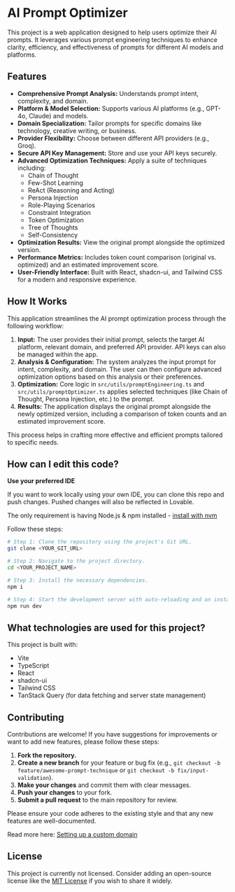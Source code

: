 # AI Prompt Optimizer

This project is a web application designed to help users optimize their AI prompts. It leverages various prompt engineering techniques to enhance clarity, efficiency, and effectiveness of prompts for different AI models and platforms.

## Features

- **Comprehensive Prompt Analysis:** Understands prompt intent, complexity, and domain.
- **Platform & Model Selection:** Supports various AI platforms (e.g., GPT-4o, Claude) and models.
- **Domain Specialization:** Tailor prompts for specific domains like technology, creative writing, or business.
- **Provider Flexibility:** Choose between different API providers (e.g., Groq).
- **Secure API Key Management:** Store and use your API keys securely.
- **Advanced Optimization Techniques:** Apply a suite of techniques including:
    - Chain of Thought
    - Few-Shot Learning
    - ReAct (Reasoning and Acting)
    - Persona Injection
    - Role-Playing Scenarios
    - Constraint Integration
    - Token Optimization
    - Tree of Thoughts
    - Self-Consistency
- **Optimization Results:** View the original prompt alongside the optimized version.
- **Performance Metrics:** Includes token count comparison (original vs. optimized) and an estimated improvement score.
- **User-Friendly Interface:** Built with React, shadcn-ui, and Tailwind CSS for a modern and responsive experience.

## How It Works

This application streamlines the AI prompt optimization process through the following workflow:

1.  **Input:** The user provides their initial prompt, selects the target AI platform, relevant domain, and preferred API provider. API keys can also be managed within the app.
2.  **Analysis & Configuration:** The system analyzes the input prompt for intent, complexity, and domain. The user can then configure advanced optimization options based on this analysis or their preferences.
3.  **Optimization:** Core logic in `src/utils/promptEngineering.ts` and `src/utils/promptOptimizer.ts` applies selected techniques (like Chain of Thought, Persona Injection, etc.) to the prompt.
4.  **Results:** The application displays the original prompt alongside the newly optimized version, including a comparison of token counts and an estimated improvement score.

This process helps in crafting more effective and efficient prompts tailored to specific needs.

## How can I edit this code?

**Use your preferred IDE**

If you want to work locally using your own IDE, you can clone this repo and push changes. Pushed changes will also be reflected in Lovable.

The only requirement is having Node.js & npm installed - [install with nvm](https://github.com/nvm-sh/nvm#installing-and-updating)

Follow these steps:

```sh
# Step 1: Clone the repository using the project's Git URL.
git clone <YOUR_GIT_URL>

# Step 2: Navigate to the project directory.
cd <YOUR_PROJECT_NAME>

# Step 3: Install the necessary dependencies.
npm i

# Step 4: Start the development server with auto-reloading and an instant preview.
npm run dev
```

## What technologies are used for this project?

This project is built with:

- Vite
- TypeScript
- React
- shadcn-ui
- Tailwind CSS
- TanStack Query (for data fetching and server state management)

## Contributing

Contributions are welcome! If you have suggestions for improvements or want to add new features, please follow these steps:

1.  **Fork the repository.**
2.  **Create a new branch** for your feature or bug fix (e.g., `git checkout -b feature/awesome-prompt-technique` or `git checkout -b fix/input-validation`).
3.  **Make your changes** and commit them with clear messages.
4.  **Push your changes** to your fork.
5.  **Submit a pull request** to the main repository for review.

Please ensure your code adheres to the existing style and that any new features are well-documented.

Read more here: [Setting up a custom domain](https://docs.lovable.dev/tips-tricks/custom-domain#step-by-step-guide)

## License

This project is currently not licensed. Consider adding an open-source license like the [MIT License](https://opensource.org/licenses/MIT) if you wish to share it widely.
